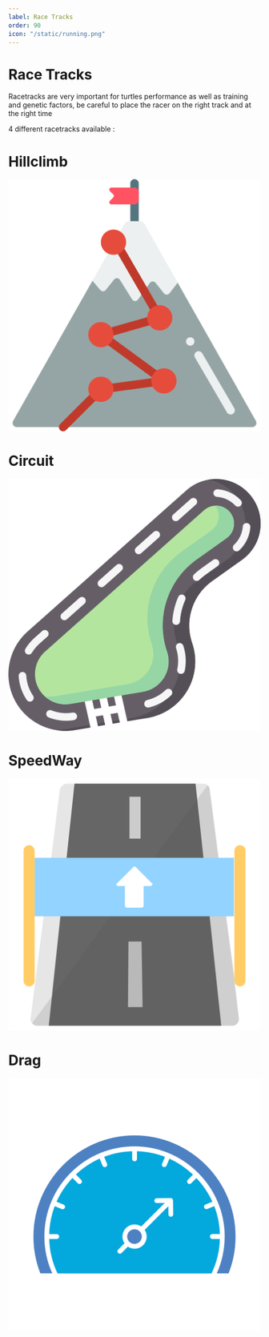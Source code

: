 ```yaml
---
label: Race Tracks
order: 90
icon: "/static/running.png"
---
```


# Race Tracks

Racetracks are very important for turtles performance as well as training and genetic factors, be careful to place the racer on the right track and at the right time

4 different racetracks available : 


# Hillclimb
![](/static/mountain.png)
# Circuit
![](/static/race-track.png)


# SpeedWay
![](/static/road.png)
# Drag
![](/static/speedometer.png)

